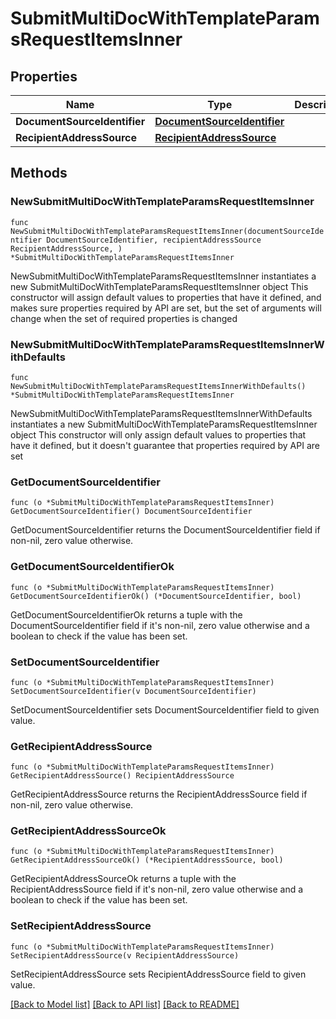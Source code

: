 # SubmitMultiDocWithTemplateParamsRequestItemsInner

## Properties

Name | Type | Description | Notes
------------ | ------------- | ------------- | -------------
**DocumentSourceIdentifier** | [**DocumentSourceIdentifier**](DocumentSourceIdentifier.md) |  | 
**RecipientAddressSource** | [**RecipientAddressSource**](RecipientAddressSource.md) |  | 

## Methods

### NewSubmitMultiDocWithTemplateParamsRequestItemsInner

`func NewSubmitMultiDocWithTemplateParamsRequestItemsInner(documentSourceIdentifier DocumentSourceIdentifier, recipientAddressSource RecipientAddressSource, ) *SubmitMultiDocWithTemplateParamsRequestItemsInner`

NewSubmitMultiDocWithTemplateParamsRequestItemsInner instantiates a new SubmitMultiDocWithTemplateParamsRequestItemsInner object
This constructor will assign default values to properties that have it defined,
and makes sure properties required by API are set, but the set of arguments
will change when the set of required properties is changed

### NewSubmitMultiDocWithTemplateParamsRequestItemsInnerWithDefaults

`func NewSubmitMultiDocWithTemplateParamsRequestItemsInnerWithDefaults() *SubmitMultiDocWithTemplateParamsRequestItemsInner`

NewSubmitMultiDocWithTemplateParamsRequestItemsInnerWithDefaults instantiates a new SubmitMultiDocWithTemplateParamsRequestItemsInner object
This constructor will only assign default values to properties that have it defined,
but it doesn't guarantee that properties required by API are set

### GetDocumentSourceIdentifier

`func (o *SubmitMultiDocWithTemplateParamsRequestItemsInner) GetDocumentSourceIdentifier() DocumentSourceIdentifier`

GetDocumentSourceIdentifier returns the DocumentSourceIdentifier field if non-nil, zero value otherwise.

### GetDocumentSourceIdentifierOk

`func (o *SubmitMultiDocWithTemplateParamsRequestItemsInner) GetDocumentSourceIdentifierOk() (*DocumentSourceIdentifier, bool)`

GetDocumentSourceIdentifierOk returns a tuple with the DocumentSourceIdentifier field if it's non-nil, zero value otherwise
and a boolean to check if the value has been set.

### SetDocumentSourceIdentifier

`func (o *SubmitMultiDocWithTemplateParamsRequestItemsInner) SetDocumentSourceIdentifier(v DocumentSourceIdentifier)`

SetDocumentSourceIdentifier sets DocumentSourceIdentifier field to given value.


### GetRecipientAddressSource

`func (o *SubmitMultiDocWithTemplateParamsRequestItemsInner) GetRecipientAddressSource() RecipientAddressSource`

GetRecipientAddressSource returns the RecipientAddressSource field if non-nil, zero value otherwise.

### GetRecipientAddressSourceOk

`func (o *SubmitMultiDocWithTemplateParamsRequestItemsInner) GetRecipientAddressSourceOk() (*RecipientAddressSource, bool)`

GetRecipientAddressSourceOk returns a tuple with the RecipientAddressSource field if it's non-nil, zero value otherwise
and a boolean to check if the value has been set.

### SetRecipientAddressSource

`func (o *SubmitMultiDocWithTemplateParamsRequestItemsInner) SetRecipientAddressSource(v RecipientAddressSource)`

SetRecipientAddressSource sets RecipientAddressSource field to given value.



[[Back to Model list]](../README.md#documentation-for-models) [[Back to API list]](../README.md#documentation-for-api-endpoints) [[Back to README]](../README.md)


